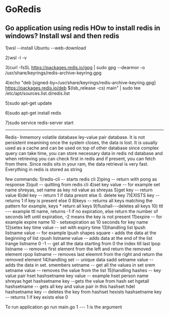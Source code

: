 # GoRedis
Go application using redis
HOw to install redis in windows?
Install wsl and then redis
-------------------

1)wsl --install Ubuntu --web-download

2)wsl -l -v

3)curl -fsSL https://packages.redis.io/gpg | sudo gpg --dearmor -o /usr/share/keyrings/redis-archive-keyring.gpg

4)echo "deb [signed-by=/usr/share/keyrings/redis-archive-keyring.gpg] https://packages.redis.io/deb $(lsb_release -cs) main" | sudo tee /etc/apt/sources.list.d/redis.list

5)sudo apt-get update

6)sudo apt-get install redis

7)sudo service redis-server start

----------------------------
Redis- Inmemory volatile database ley-value pair database. It is not persistent meanining once the system closes, the data is lost. It is usually used as a cache and can be used on top of other database since complex query can take time, you can store necessary data in redis nd database and when retrieving you can check first in redis and if present, you can fetch from there. Since redis sits in your ram, the data retrieval is very fast.
Everything in redis is stored as string

few commands:
1)redis-cli  -- starts redis cli
2)ping -- return with pong as response
3)quit -- quitting from redis cli
4)set key value -- for example set name shreyas, set name as key nd value as shreyas
5)get key -- return value
6)del key -- return 1 if data presnt else 0. delete key
7)EXISTS key -- returns 1 if key is present else 0
8)keys <pattern> -- returns all keys matching the pattern for example, keys * return all keys
9)flushall---deletes all keys
10) ttl <key> --- example ttl name, returns -1 if no expiration, else return the number of seconds left until expiration, -2 means the key is not present
11)expire <key> <time in sec> -- for example expire name 10 - setsexpiration as 10 seconds for key name
12)setex key time value -- set with expiry time
13)handling list
	lpush listname value -- for example lpush shapes square - adds the data at the beginning of list
	rpush listname value -- adds data at the end of the list
	lrange listname 0 -1 -- get all the data starting from 0 the index till last
	lpop listname -- removes first element from the left and return the removed element
	rpop listname -- removes last eleemnt from the right and return the removed element
14)handling set -- unique data
	sadd setname value -- adds the data in set.
	smembers setname -- get all the values in set
	srem setname value -- removes the value from the list
15)handling hashes -- key value pair
	hset hashsetname key value -- example hset person name shreyas
	hget hashsetname key --gets the value from hash set
	hgetall hashsetname -- gets all key and value pair in this hashset
	hdel hashsetname key -- deletes the key from hashset
	hexists hashsetname key -- returns 1 if key exists else 0


To run application
go run main.go 1 --- 1 is the argument






